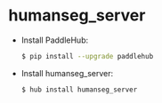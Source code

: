 # humanseg_server
* Install PaddleHub: 

    ```bash
    $ pip install --upgrade paddlehub
    ```

* Install humanseg_server: 

    ```bash
    $ hub install humanseg_server
    ```

